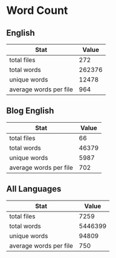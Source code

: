 # Word Count

## English

Stat | Value
---- | -----
total files | 272
total words | 262376
unique words | 12478
average words per file | 964

## Blog English

Stat | Value
---- | -----
total files | 66
total words | 46379
unique words | 5987
average words per file | 702

## All Languages

Stat | Value
---- | -----
total files | 7259
total words | 5446399
unique words | 94809
average words per file | 750
